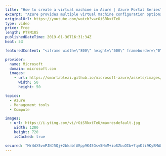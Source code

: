 ```yaml
---
title: "How to create a virtual machine in Azure | Azure Portal Series"
excerpt: "Azure provides multiple virtual machine configuration options for you to set up your virtual machine exactly how you want for whatever you're trying to do. In this video of the Azure Portal “How To” Series, learn how to configure a basic virtual machine and connect to it in minutes in the Azure portal."
originalUrl: https://youtube.com/watch?v=rOiSRkxtTeU
type: video
price: Free
length: PT7M18S
publishedDateTime: 2019-01-30T16:31:34Z
heat: 53

featuredContent: "<iframe width=\"800\" height=\"500\" frameborder=\"0\" src=\"https://www.youtube.com/embed/rOiSRkxtTeU\" allow=\"accelerometer; autoplay; encrypted-media; gyroscope; picture-in-picture\" allowfullscreen></iframe>"

provider:
  name: Microsoft
  domain: microsoft.com
  images:
    - url: https://smartableai.github.io/microsoft-azure/assets/images/organizations/microsoft.com-50x50.jpg
      width: 50
      height: 50

topics:
  - Azure
  - Management tools
  - Compute

images:
  - url: https://i.ytimg.com/vi/rOiSRkxtTeU/maxresdefault.jpg
    width: 1280
    height: 720
    isCached: true

secured: "Mr4dX5vmPJNJ5Qj+2bkabfAEpp9K45Gsv5NmM+ioSZbuOIb+7qmKli9KyBMW8tYVLyDl3SgMWWLgQLVs324nL6qaf0Sm+vyr0tJq730f/fIKsuB+i/YWnfxVSerDaJHFcklyqtPql3iD6h3l7tTLcytVxXtkQWkmYKtJCFFpvp/ALGa09Uu8rj9V8ygHvmVxbwOTu+AWhw0ZbIawCrglGBoKshNPVlpSMxIIbcjnJNqkigHeBo6JrgjyP86Q9iXwdfVIRtmQtmvVjHCjQzIn+wQnvSLifPzlcmcaUMNHKDPNRfxnIUriVJlU2ovIZlOoIZQV6leIely32BH5E9vmIL5cDbPwhg1tn+c2kXjllurONlxpDqavzyL/NCcEWW9m428ZO/3bJ9sazvghyXdLnUCZgdjvLFc9FjGeGOAiz5E=;OQ+JRiCcqsWzHQWzPXAtHQ=="
---
```


